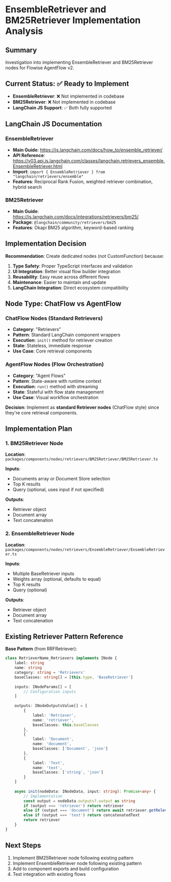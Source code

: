 # EnsembleRetriever and BM25Retriever Implementation Analysis

## Summary
Investigation into implementing EnsembleRetriever and BM25Retriever nodes for Flowise AgentFlow v2.

## Current Status: ✅ Ready to Implement
- **EnsembleRetriever**: ❌ Not implemented in codebase
- **BM25Retriever**: ❌ Not implemented in codebase
- **LangChain JS Support**: ✅ Both fully supported

## LangChain JS Documentation

### EnsembleRetriever
- **Main Guide**: https://js.langchain.com/docs/how_to/ensemble_retriever/
- **API Reference**: https://v03.api.js.langchain.com/classes/langchain.retrievers_ensemble.EnsembleRetriever.html
- **Import**: `import { EnsembleRetriever } from "langchain/retrievers/ensemble"`
- **Features**: Reciprocal Rank Fusion, weighted retriever combination, hybrid search

### BM25Retriever  
- **Main Guide**: https://js.langchain.com/docs/integrations/retrievers/bm25/
- **Package**: `@langchain/community/retrievers/bm25`
- **Features**: Okapi BM25 algorithm, keyword-based ranking

## Implementation Decision

**Recommendation**: Create dedicated nodes (not CustomFunction) because:
1. **Type Safety**: Proper TypeScript interfaces and validation
2. **UI Integration**: Better visual flow builder integration
3. **Reusability**: Easy reuse across different flows
4. **Maintenance**: Easier to maintain and update
5. **LangChain Integration**: Direct ecosystem compatibility

## Node Type: ChatFlow vs AgentFlow

### ChatFlow Nodes (Standard Retrievers)
- **Category**: "Retrievers"
- **Pattern**: Standard LangChain component wrappers
- **Execution**: `init()` method for retriever creation
- **State**: Stateless, immediate response
- **Use Case**: Core retrieval components

### AgentFlow Nodes (Flow Orchestration)
- **Category**: "Agent Flows" 
- **Pattern**: State-aware with runtime context
- **Execution**: `run()` method with streaming
- **State**: Stateful with flow state management
- **Use Case**: Visual workflow orchestration

**Decision**: Implement as **standard Retriever nodes** (ChatFlow style) since they're core retrieval components.

## Implementation Plan

### 1. BM25Retriever Node
**Location**: `packages/components/nodes/retrievers/BM25Retriever/BM25Retriever.ts`

**Inputs**:
- Documents array or Document Store selection
- Top K results
- Query (optional, uses input if not specified)

**Outputs**:
- Retriever object
- Document array
- Text concatenation

### 2. EnsembleRetriever Node
**Location**: `packages/components/nodes/retrievers/EnsembleRetriever/EnsembleRetriever.ts`

**Inputs**:
- Multiple BaseRetriever inputs
- Weights array (optional, defaults to equal)
- Top K results
- Query (optional)

**Outputs**:
- Retriever object
- Document array  
- Text concatenation

## Existing Retriever Pattern Reference

**Base Pattern** (from RRFRetriever):
```typescript
class RetrieverName_Retrievers implements INode {
    label: string
    name: string
    category: string = 'Retrievers'
    baseClasses: string[] = [this.type, 'BaseRetriever']
    
    inputs: INodeParams[] = [
        // Configuration inputs
    ]
    
    outputs: INodeOutputsValue[] = [
        {
            label: 'Retriever',
            name: 'retriever',
            baseClasses: this.baseClasses
        },
        {
            label: 'Document',
            name: 'document',
            baseClasses: ['Document', 'json']
        },
        {
            label: 'Text',
            name: 'text', 
            baseClasses: ['string', 'json']
        }
    ]
    
    async init(nodeData: INodeData, input: string): Promise<any> {
        // Implementation
        const output = nodeData.outputs?.output as string
        if (output === 'retriever') return retriever
        else if (output === 'document') return await retriever.getRelevantDocuments(query)
        else if (output === 'text') return concatenatedText
        return retriever
    }
}
```

## Next Steps
1. Implement BM25Retriever node following existing pattern
2. Implement EnsembleRetriever node following existing pattern
3. Add to component exports and build configuration
4. Test integration with existing flows